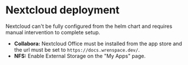 # Nextcloud deployment
Nextcloud can't be fully configured from the helm chart and requires manual intervention to complete setup.

- **Collabora:** Nextcloud Office must be installed from the app store and the url must be set to `https://docs.wrenspace.dev/`.
- **NFS:** Enable External Storage on the "My Apps" page.